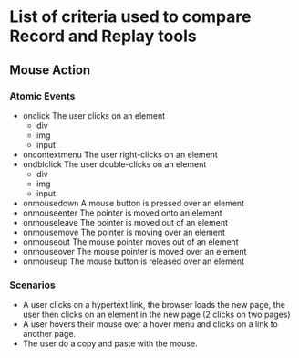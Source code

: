 # List of criteria used to compare Record and Replay tools

## Mouse Action

### Atomic Events
* onclick The user clicks on an element
    * div
    * img
    * input
* oncontextmenu	The user right-clicks on an element
* ondblclick The user double-clicks on an element
    * div
    * img
    * input
* onmousedown	A mouse button is pressed over an element
* onmouseenter	The pointer is moved onto an element
* onmouseleave	The pointer is moved out of an element
* onmousemove	The pointer is moving over an element
* onmouseout	The mouse pointer moves out of an element
* onmouseover	The mouse pointer is moved over an element
* onmouseup	The mouse button is released over an element

### Scenarios
* A user clicks on a hypertext link, the browser loads the new page, the user then clicks on an element in the new page (2 clicks on two pages)
* A user hovers their mouse over a hover menu and clicks on a link to another page.
* The user do a copy and paste with the mouse.
